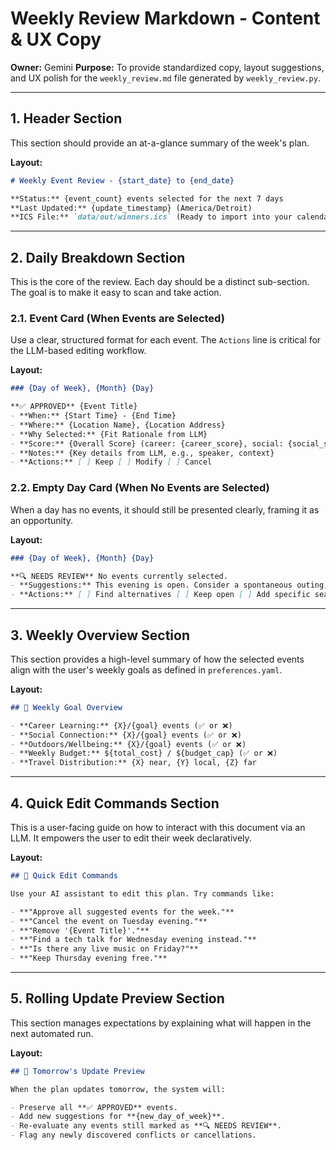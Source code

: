 # Weekly Review Markdown - Content & UX Copy

**Owner:** Gemini
**Purpose:** To provide standardized copy, layout suggestions, and UX polish for the `weekly_review.md` file generated by `weekly_review.py`.

---

## 1. Header Section

This section should provide an at-a-glance summary of the week's plan.

**Layout:**

```markdown
# Weekly Event Review - {start_date} to {end_date}

**Status:** {event_count} events selected for the next 7 days
**Last Updated:** {update_timestamp} (America/Detroit)
**ICS File:** `data/out/winners.ics` (Ready to import into your calendar)
```

---

## 2. Daily Breakdown Section

This is the core of the review. Each day should be a distinct sub-section. The goal is to make it easy to scan and take action.

### 2.1. Event Card (When Events are Selected)

Use a clear, structured format for each event. The `Actions` line is critical for the LLM-based editing workflow.

**Layout:**

```markdown
### {Day of Week}, {Month} {Day}

**✅ APPROVED** {Event Title}
- **When:** {Start Time} - {End Time}
- **Where:** {Location Name}, {Location Address}
- **Why Selected:** {Fit Rationale from LLM}
- **Score:** {Overall Score} (career: {career_score}, social: {social_score}, ...)
- **Notes:** {Key details from LLM, e.g., speaker, context}
- **Actions:** [ ] Keep [ ] Modify [ ] Cancel
```

### 2.2. Empty Day Card (When No Events are Selected)

When a day has no events, it should still be presented clearly, framing it as an opportunity.

**Layout:**

```markdown
### {Day of Week}, {Month} {Day}

**🔍 NEEDS REVIEW** No events currently selected.
- **Suggestions:** This evening is open. Consider a spontaneous outing, a rest day, or use the commands below to find an alternative.
- **Actions:** [ ] Find alternatives [ ] Keep open [ ] Add specific search
```

---

## 3. Weekly Overview Section

This section provides a high-level summary of how the selected events align with the user's weekly goals as defined in `preferences.yaml`.

**Layout:**

```markdown
## 🎯 Weekly Goal Overview

- **Career Learning:** {X}/{goal} events (✅ or ❌)
- **Social Connection:** {X}/{goal} events (✅ or ❌)
- **Outdoors/Wellbeing:** {X}/{goal} events (✅ or ❌)
- **Weekly Budget:** ${total_cost} / ${budget_cap} (✅ or ❌)
- **Travel Distribution:** {X} near, {Y} local, {Z} far
```

---

## 4. Quick Edit Commands Section

This is a user-facing guide on how to interact with this document via an LLM. It empowers the user to edit their week declaratively.

**Layout:**

```markdown
## 📝 Quick Edit Commands

Use your AI assistant to edit this plan. Try commands like:

- **"Approve all suggested events for the week."**
- **"Cancel the event on Tuesday evening."**
- **"Remove '{Event Title}'."**
- **"Find a tech talk for Wednesday evening instead."**
- **"Is there any live music on Friday?"**
- **"Keep Thursday evening free."**
```

---

## 5. Rolling Update Preview Section

This section manages expectations by explaining what will happen in the next automated run.

**Layout:**

```markdown
## 🔄 Tomorrow's Update Preview

When the plan updates tomorrow, the system will:

- Preserve all **✅ APPROVED** events.
- Add new suggestions for **{new_day_of_week}**.
- Re-evaluate any events still marked as **🔍 NEEDS REVIEW**.
- Flag any newly discovered conflicts or cancellations.
```
